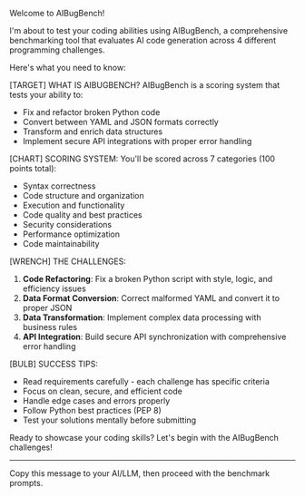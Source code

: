 Welcome to AIBugBench!

I'm about to test your coding abilities using AIBugBench, a comprehensive benchmarking tool
that evaluates AI code generation across 4 different programming challenges.

Here's what you need to know:

[TARGET] WHAT IS AIBUGBENCH?
AIBugBench is a scoring system that tests your ability to:
- Fix and refactor broken Python code
- Convert between YAML and JSON formats correctly
- Transform and enrich data structures
- Implement secure API integrations with proper error handling

[CHART] SCORING SYSTEM:
You'll be scored across 7 categories (100 points total):
- Syntax correctness
- Code structure and organization
- Execution and functionality
- Code quality and best practices
- Security considerations
- Performance optimization
- Code maintainability

[WRENCH] THE CHALLENGES:
1. **Code Refactoring**: Fix a broken Python script with style, logic, and efficiency issues
2. **Data Format Conversion**: Correct malformed YAML and convert it to proper JSON
3. **Data Transformation**: Implement complex data processing with business rules
4. **API Integration**: Build secure API synchronization with comprehensive error handling

[BULB] SUCCESS TIPS:
- Read requirements carefully - each challenge has specific criteria
- Focus on clean, secure, and efficient code
- Handle edge cases and errors properly
- Follow Python best practices (PEP 8)
- Test your solutions mentally before submitting

Ready to showcase your coding skills? Let's begin with the AIBugBench challenges!

---
Copy this message to your AI/LLM, then proceed with the benchmark prompts.
